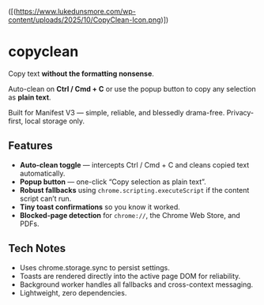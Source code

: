 ([(https://www.lukedunsmore.com/wp-content/uploads/2025/10/CopyClean-Icon.png)])

# copyclean
Copy text **without the formatting nonsense**.

Auto-clean on **Ctrl / Cmd + C** or use the popup button to copy any selection as **plain text**.

Built for Manifest V3 — simple, reliable, and blessedly drama-free. Privacy-first, local storage only.

## Features

- **Auto-clean toggle** — intercepts Ctrl / Cmd + C and cleans copied text automatically.
- **Popup button** — one-click “Copy selection as plain text”.
- **Robust fallbacks** using `chrome.scripting.executeScript` if the content script can’t run.
- **Tiny toast confirmations** so you know it worked.
- **Blocked-page detection** for `chrome://`, the Chrome Web Store, and PDFs.

## Tech Notes

- Uses chrome.storage.sync to persist settings.
- Toasts are rendered directly into the active page DOM for reliability.
- Background worker handles all fallbacks and cross-context messaging.
- Lightweight, zero dependencies.
